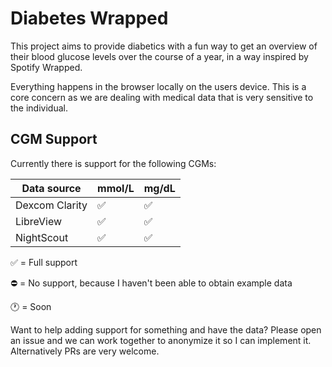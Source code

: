 # Diabetes Wrapped

This project aims to provide diabetics with a fun way to get an overview of their blood glucose levels over the course
of a year, in a way inspired by Spotify Wrapped.

Everything happens in the browser locally on the users device. This is a core concern as we are dealing with medical
data that is very sensitive to the individual.

## CGM Support

Currently there is support for the following CGMs:

| Data source    | mmol/L | mg/dL |
| -------------- | ------ |-------|
| Dexcom Clarity | ✅     | ✅     |
| LibreView      | ✅     | ✅     |
| NightScout     | ✅     | ✅     |

✅ = Full support

⛔ = No support, because I haven't been able to obtain example data

🕐️ = Soon

Want to help adding support for something and have the data? Please open an issue and we can work together to anonymize
it so I can implement it. Alternatively PRs are very welcome.
